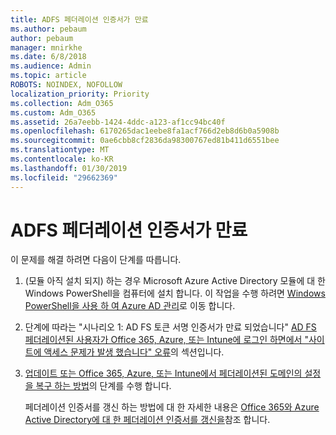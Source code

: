 ```yaml
---
title: ADFS 페더레이션 인증서가 만료
ms.author: pebaum
author: pebaum
manager: mnirkhe
ms.date: 6/8/2018
ms.audience: Admin
ms.topic: article
ROBOTS: NOINDEX, NOFOLLOW
localization_priority: Priority
ms.collection: Adm_O365
ms.custom: Adm_O365
ms.assetid: 26a7eebb-1424-4ddc-a123-af1cc94bc40f
ms.openlocfilehash: 6170265dac1eebe8fa1acf766d2eb8d6b0a5908b
ms.sourcegitcommit: 0ae6cbb8cf2836da98300767ed81b411d6551bee
ms.translationtype: MT
ms.contentlocale: ko-KR
ms.lasthandoff: 01/30/2019
ms.locfileid: "29662369"
---
```

# <a name="adfs-federation-certificate-expiring"></a>ADFS 페더레이션 인증서가 만료

이 문제를 해결 하려면 다음이 단계를 따릅니다.
  
1. (모듈 아직 설치 되지) 하는 경우 Microsoft Azure Active Directory 모듈에 대 한 Windows PowerShell을 컴퓨터에 설치 합니다. 이 작업을 수행 하려면 [Windows PowerShell을 사용 하 여 Azure AD 관리](https://aka.ms/aadposh)로 이동 합니다.
    
2. 단계에 따라는 "시나리오 1: AD FS 토큰 서명 인증서가 만료 되었습니다" [AD FS 페더레이션된 사용자가 Office 365, Azure, 또는 Intune에 로그인 하면에서 "사이트에 액세스 문제가 발생 했습니다" 오류](https://support.microsoft.com/help/2713898/there-was-a-problem-accessing-the-site-error-from-ad-fs-when-a-federat)의 섹션입니다.
    
3. [업데이트 또는 Office 365, Azure, 또는 Intune에서 페더레이션된 도메인의 설정을 복구 하는 방법](https://support.microsoft.com/help/2647048/how-to-update-or-repair-the-settings-of-a-federated-domain-in-office-3)의 단계를 수행 합니다.
    
    페더레이션 인증서를 갱신 하는 방법에 대 한 자세한 내용은 [Office 365와 Azure Active Directory에 대 한 페더레이션 인증서를 갱신을](https://docs.microsoft.com/azure/active-directory/connect/active-directory-aadconnect-o365-certs)참조 합니다.
    

